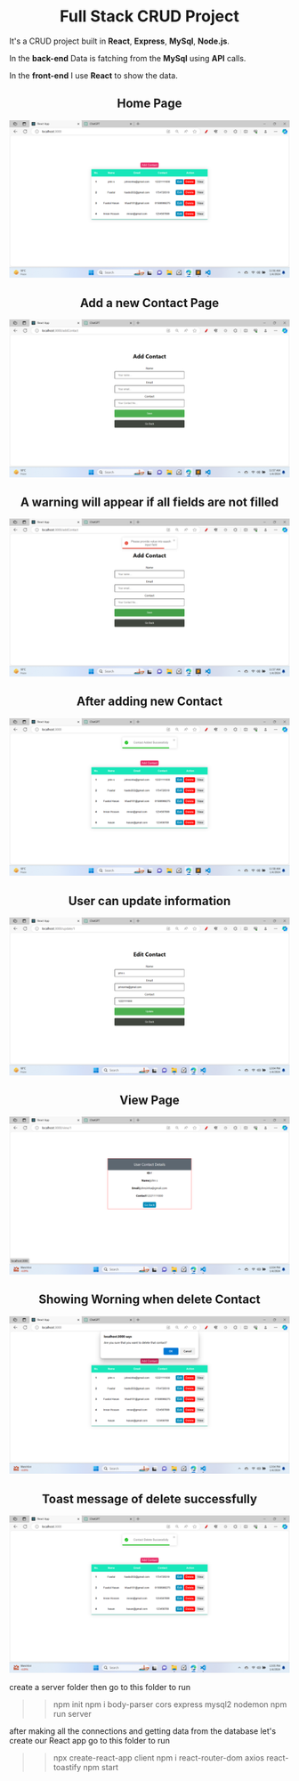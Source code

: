 <h1 align="center">Full Stack CRUD Project</h1>

It's a CRUD project built in **React**, **Express**, **MySql**, **Node.js**.

In the **back-end** Data is fatching from the **MySql** using **API** calls.

In the **front-end** I use **React** to show the data.


<H2 align="center">Home Page</h2>

![pic](pic/1.png)
<H2 align="center">Add a new Contact Page</h2>

![pic](pic/2.png)
<H2 align="center">A warning will appear if all fields are not filled</h2>

![pic](pic/3.png)
<H2 align="center">After adding new Contact</h2>

![pic](pic/4.png)
<H2 align="center">User can update information</h2>

![pic](pic/5.png)

<H2 align="center">View Page</h2>

![pic](pic/6.png)
<H2 align="center">Showing Worning when delete Contact</h2>

![pic](pic/7.png)
<H2 align="center">Toast message of delete successfully</h2>

![pic](pic/8.png)

create a server folder then go to this folder to run
>> npm init
>> npm i body-parser cors express mysql2 nodemon
>> npm run server


after making all the connections and getting data from the database let's create our React app
go to this folder to run
>> npx create-react-app client
>> npm i react-router-dom axios react-toastify
>> npm start
	